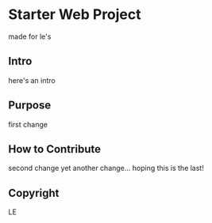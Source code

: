 # Starter Web Project

made for le's

## Intro

here's an intro

## Purpose

first change 

## How to Contribute

second change
yet another change...
hoping this is the last!

## Copyright

LE
